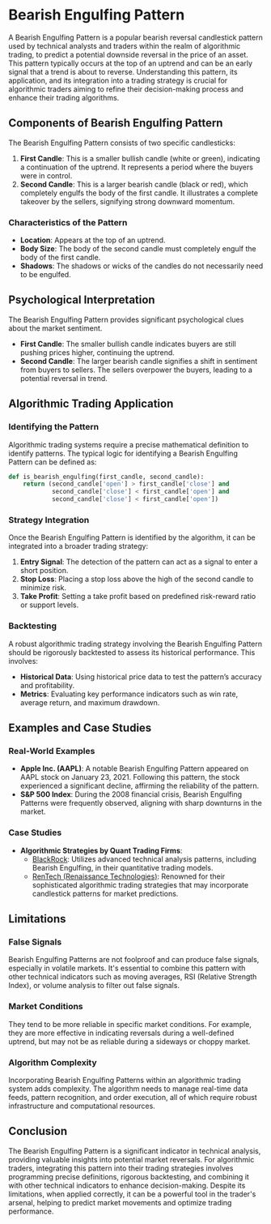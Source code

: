 # Bearish Engulfing Pattern

A Bearish Engulfing Pattern is a popular bearish reversal candlestick pattern used by technical analysts and traders within the realm of algorithmic trading, to predict a potential downside reversal in the price of an asset. This pattern typically occurs at the top of an uptrend and can be an early signal that a trend is about to reverse. Understanding this pattern, its application, and its integration into a trading strategy is crucial for algorithmic traders aiming to refine their decision-making process and enhance their trading algorithms.

## Components of Bearish Engulfing Pattern

The Bearish Engulfing Pattern consists of two specific candlesticks:
1. **First Candle**: This is a smaller bullish candle (white or green), indicating a continuation of the uptrend. It represents a period where the buyers were in control.
2. **Second Candle**: This is a larger bearish candle (black or red), which completely engulfs the body of the first candle. It illustrates a complete takeover by the sellers, signifying strong downward momentum.

### Characteristics of the Pattern
- **Location**: Appears at the top of an uptrend.
- **Body Size**: The body of the second candle must completely engulf the body of the first candle.
- **Shadows**: The shadows or wicks of the candles do not necessarily need to be engulfed.

## Psychological Interpretation

The Bearish Engulfing Pattern provides significant psychological clues about the market sentiment.
- **First Candle**: The smaller bullish candle indicates buyers are still pushing prices higher, continuing the uptrend.
- **Second Candle**: The larger bearish candle signifies a shift in sentiment from buyers to sellers. The sellers overpower the buyers, leading to a potential reversal in trend.

## Algorithmic Trading Application

### Identifying the Pattern
Algorithmic trading systems require a precise mathematical definition to identify patterns. The typical logic for identifying a Bearish Engulfing Pattern can be defined as:

```python
def is_bearish_engulfing(first_candle, second_candle):
    return (second_candle['open'] > first_candle['close'] and 
            second_candle['close'] < first_candle['open'] and
            second_candle['close'] < first_candle['open'])
```

### Strategy Integration
Once the Bearish Engulfing Pattern is identified by the algorithm, it can be integrated into a broader trading strategy:
1. **Entry Signal**: The detection of the pattern can act as a signal to enter a short position.
2. **Stop Loss**: Placing a stop loss above the high of the second candle to minimize risk.
3. **Take Profit**: Setting a take profit based on predefined risk-reward ratio or support levels.

### Backtesting
A robust algorithmic trading strategy involving the Bearish Engulfing Pattern should be rigorously backtested to assess its historical performance. This involves:
- **Historical Data**: Using historical price data to test the pattern’s accuracy and profitability.
- **Metrics**: Evaluating key performance indicators such as win rate, average return, and maximum drawdown.

## Examples and Case Studies

### Real-World Examples
- **Apple Inc. (AAPL)**: A notable Bearish Engulfing Pattern appeared on AAPL stock on January 23, 2021. Following this pattern, the stock experienced a significant decline, affirming the reliability of the pattern.
- **S&P 500 Index**: During the 2008 financial crisis, Bearish Engulfing Patterns were frequently observed, aligning with sharp downturns in the market.

### Case Studies
- **Algorithmic Strategies by Quant Trading Firms**:
  - [BlackRock](https://www.blackrock.com): Utilizes advanced technical analysis patterns, including Bearish Engulfing, in their quantitative trading models.
  - [RenTech (Renaissance Technologies)](https://www.rentec.com): Renowned for their sophisticated algorithmic trading strategies that may incorporate candlestick patterns for market predictions.

## Limitations

### False Signals
Bearish Engulfing Patterns are not foolproof and can produce false signals, especially in volatile markets. It's essential to combine this pattern with other technical indicators such as moving averages, RSI (Relative Strength Index), or volume analysis to filter out false signals.

### Market Conditions
They tend to be more reliable in specific market conditions. For example, they are more effective in indicating reversals during a well-defined uptrend, but may not be as reliable during a sideways or choppy market.

### Algorithm Complexity
Incorporating Bearish Engulfing Patterns within an algorithmic trading system adds complexity. The algorithm needs to manage real-time data feeds, pattern recognition, and order execution, all of which require robust infrastructure and computational resources.

## Conclusion

The Bearish Engulfing Pattern is a significant indicator in technical analysis, providing valuable insights into potential market reversals. For algorithmic traders, integrating this pattern into their trading strategies involves programming precise definitions, rigorous backtesting, and combining it with other technical indicators to enhance decision-making. Despite its limitations, when applied correctly, it can be a powerful tool in the trader's arsenal, helping to predict market movements and optimize trading performance.

